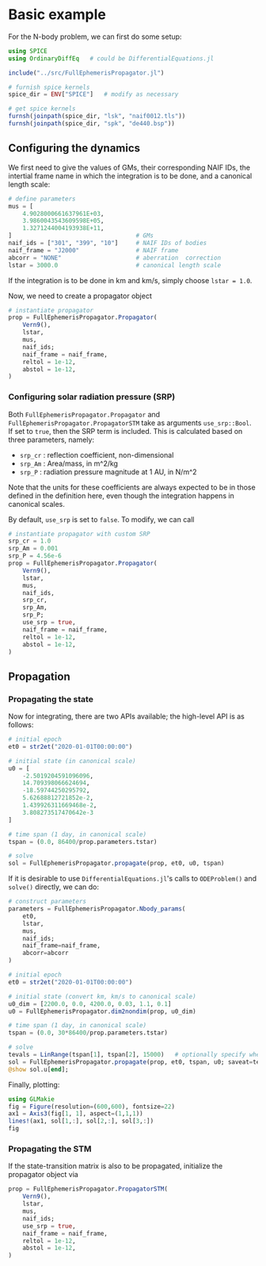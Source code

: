 # Basic example

For the N-body problem, we can first do some setup:

```julia
using SPICE
using OrdinaryDiffEq   # could be DifferentialEquations.jl

include("../src/FullEphemerisPropagator.jl")

# furnish spice kernels
spice_dir = ENV["SPICE"]   # modify as necessary

# get spice kernels
furnsh(joinpath(spice_dir, "lsk", "naif0012.tls"))
furnsh(joinpath(spice_dir, "spk", "de440.bsp"))
```

## Configuring the dynamics

We first need to give the values of GMs, their corresponding NAIF IDs, the intertial frame name in which the integration is to be done, and a canonical length scale:

```julia
# define parameters
mus = [
    4.9028000661637961E+03,
    3.9860043543609598E+05,
    1.3271244004193938E+11,
]                                   # GMs
naif_ids = ["301", "399", "10"]     # NAIF IDs of bodies
naif_frame = "J2000"                # NAIF frame
abcorr = "NONE"                     # aberration  correction
lstar = 3000.0                      # canonical length scale
```

If the integration is to be done in km and km/s, simply choose `lstar = 1.0`. 

Now, we need to create a propagator object

```julia
# instantiate propagator
prop = FullEphemerisPropagator.Propagator(
    Vern9(),
    lstar,
    mus,
    naif_ids;
    naif_frame = naif_frame,
    reltol = 1e-12, 
    abstol = 1e-12,
)
```

### Configuring solar radiation pressure (SRP)

Both `FullEphemerisPropagator.Propagator` and `FullEphemerisPropagator.PropagatorSTM` take as arguments `use_srp::Bool`. If set to `true`, then the SRP term is included. This is calculated based on three parameters, namely:

- `srp_cr` : reflection coefficient, non-dimensional
- `srp_Am` : Area/mass, in m^2/kg
- `srp_P`  : radiation pressure magnitude at 1 AU, in N/m^2

Note that the units for these coefficients are always expected to be in those defined in the definition here, even though the integration happens in canonical scales. 

By default, `use_srp` is set to `false`. 
To modify, we can call

```julia
# instantiate propagator with custom SRP
srp_cr = 1.0
srp_Am = 0.001
srp_P = 4.56e-6
prop = FullEphemerisPropagator.Propagator(
    Vern9(),
    lstar,
    mus,
    naif_ids,
    srp_cr,
    srp_Am,
    srp_P;
    use_srp = true,
    naif_frame = naif_frame,
    reltol = 1e-12,
    abstol = 1e-12,
)
```


## Propagation 

### Propagating the state

Now for integrating, there are two APIs available; the high-level API is as follows:

```julia
# initial epoch
et0 = str2et("2020-01-01T00:00:00")

# initial state (in canonical scale)
u0 = [
    -2.5019204591096096,
    14.709398066624694,
    -18.59744250295792,
    5.62688812721852e-2,
    1.439926311669468e-2,
    3.808273517470642e-3
]

# time span (1 day, in canonical scale)
tspan = (0.0, 86400/prop.parameters.tstar)

# solve
sol = FullEphemerisPropagator.propagate(prop, et0, u0, tspan)
```

If it is desirable to use `DifferentialEquations.jl`'s calls to `ODEProblem()` and `solve()` directly, we can do:

```julia
# construct parameters
parameters = FullEphemerisPropagator.Nbody_params(
    et0,
    lstar,
    mus,
    naif_ids;
    naif_frame=naif_frame,
    abcorr=abcorr
)

# initial epoch
et0 = str2et("2020-01-01T00:00:00")

# initial state (convert km, km/s to canonical scale)
u0_dim = [2200.0, 0.0, 4200.0, 0.03, 1.1, 0.1]
u0 = FullEphemerisPropagator.dim2nondim(prop, u0_dim)

# time span (1 day, in canonical scale)
tspan = (0.0, 30*86400/prop.parameters.tstar)

# solve
tevals = LinRange(tspan[1], tspan[2], 15000)   # optionally specify when to query states
sol = FullEphemerisPropagator.propagate(prop, et0, tspan, u0; saveat=tevals)
@show sol.u[end];
```

Finally, plotting: 

```julia
using GLMakie
fig = Figure(resolution=(600,600), fontsize=22)
ax1 = Axis3(fig[1, 1], aspect=(1,1,1))
lines!(ax1, sol[1,:], sol[2,:], sol[3,:])
fig
```

### Propagating the STM 

If the state-transition matrix is also to be propagated, initialize the propagator object via

```julia
prop = FullEphemerisPropagator.PropagatorSTM(
    Vern9(),
    lstar,
    mus,
    naif_ids;
    use_srp = true,
    naif_frame = naif_frame,
    reltol = 1e-12,
    abstol = 1e-12,
)
```
